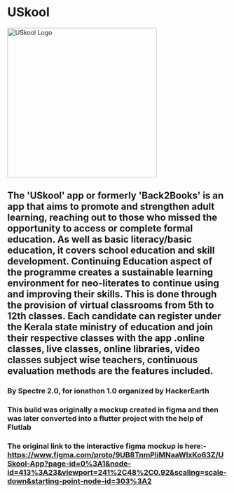 # USkool

<img width="341" alt="USkool Logo" src="https://user-images.githubusercontent.com/85440373/160920004-1acf5aa8-87ac-4151-b0a9-4fb527d2e430.png">





## The 'USkool' app or formerly 'Back2Books' is an app that aims to promote and strengthen adult learning, reaching out to those who missed the opportunity to access or complete formal education. As well as basic literacy/basic education, it covers school education and skill development. Continuing Education aspect of the programme creates a sustainable learning environment for neo-literates to continue using and improving their skills. This is done through the provision of virtual classrooms from 5th to 12th classes. Each candidate can register under the Kerala state ministry of education and join their respective classes with the app .online classes, live classes, online libraries, video classes subject wise teachers, continuous evaluation methods are the features included.

### By Spectre 2.0, for ionathon 1.0 organized by HackerEarth

### This build was originally a mockup created in figma and then was later converted into a flutter project with the help of Flutlab

### The original link to the interactive figma mockup is here:- https://www.figma.com/proto/9UB8TnmPIiMNaaWlxKo63Z/USkool-App?page-id=0%3A1&node-id=413%3A23&viewport=241%2C48%2C0.92&scaling=scale-down&starting-point-node-id=303%3A2
